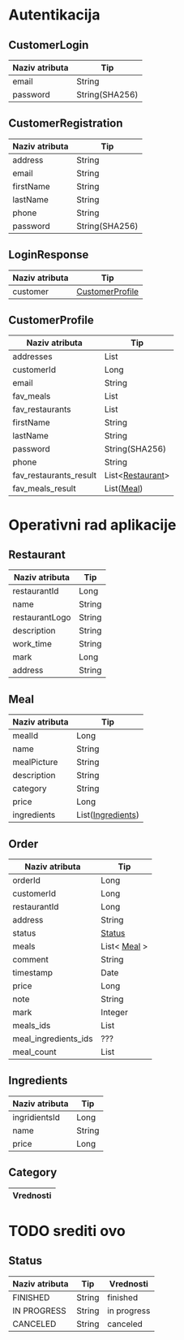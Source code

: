 # Autentikacija

## CustomerLogin
| Naziv atributa | Tip            |
|----------------|----------------|
| email          | String         |
| password       | String(SHA256) |

## CustomerRegistration
| Naziv atributa | Tip            |
|----------------|----------------|
| address        | String         |
| email          | String         |
| firstName      | String         |
| lastName       | String         |
| phone          | String         |
| password       | String(SHA256) |

## LoginResponse
| Naziv atributa | Tip                                 |
|----------------|-------------------------------------|
| customer       | [CustomerProfile](#customerprofile) |

## CustomerProfile
| Naziv atributa         | Tip                             |
|------------------------|---------------------------------|
| addresses              | List<String>                    |
| customerId             | Long                            |
| email                  | String                          |
| fav_meals              | List<String>                    |
| fav_restaurants        | List<String>                    |
| firstName              | String                          |
| lastName               | String                          |
| password               | String(SHA256)                  |
| phone                  | String                          |
| fav_restaurants_result | List<[Restaurant](#restaurant)> |
| fav_meals_result       | List([Meal](#Meal))             |

# Operativni rad aplikacije

## Restaurant
| Naziv atributa | Tip    |
|----------------|--------|
| restaurantId   | Long   |
| name           | String |
| restaurantLogo | String |
| description    | String |
| work_time      | String |
| mark           | Long   |
| address        | String |

## Meal
| Naziv atributa | Tip                               |
|----------------|-----------------------------------|
| mealId         | Long                              |
| name           | String                            |
| mealPicture    | String                            |
| description    | String                            |
| category       | String                            |
| price          | Long                              |
| ingredients    | List([Ingredients](#ingredients)) |

## Order
| Naziv atributa       | Tip                   |
|----------------------|-----------------------|
| orderId              | Long                  |
| customerId           | Long                  |
| restaurantId         | Long                  |
| address              | String                |
| status               | [Status](#status)     |
| meals                | List< [Meal](#meal) > |
| comment              | String                |
| timestamp            | Date                  |
| price                | Long                  |
| note                 | String                |
| mark                 | Integer               |
| meals_ids            | List<Long>            |
| meal_ingredients_ids | ???                   |
| meal_count           | List<Long>            |


## Ingredients
| Naziv atributa | Tip    |
|----------------|--------|
| ingridientsId  | Long   |
| name           | String |
| price          | Long   |

## Category
| Vrednosti    |
|--------------|
# TODO srediti ovo

## Status
| Naziv atributa | Tip    | Vrednosti   |
|----------------|--------|-------------|
| FINISHED       | String | finished    |
| IN PROGRESS    | String | in progress |
| CANCELED       | String | canceled    |
